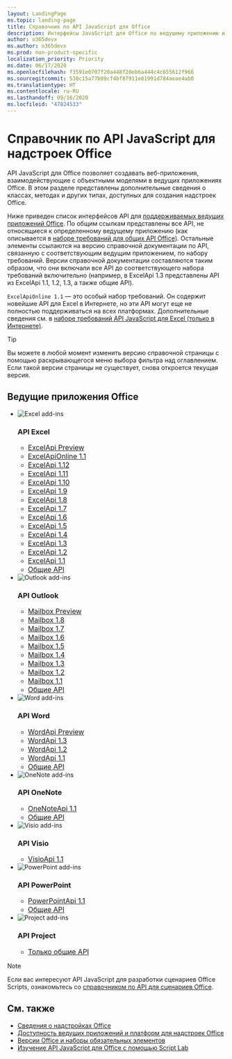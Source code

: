 ```yaml
---
layout: LandingPage
ms.topic: landing-page
title: Справочник по API JavaScript для Office
description: Интерфейсы JavaScript для Office по ведущему приложению и версии.
author: o365devx
ms.author: o365devx
ms.prod: non-product-specific
localization_priority: Priority
ms.date: 06/17/2020
ms.openlocfilehash: f3591e0707f20a448f20eb6a444c4c655612f966
ms.sourcegitcommit: 538c15a77b09cf4bf87911e81991d784aeae4ab0
ms.translationtype: HT
ms.contentlocale: ru-RU
ms.lasthandoff: 09/16/2020
ms.locfileid: "47824533"
---
```

# <a name="office-add-ins-javascript-api-reference"></a>Справочник по API JavaScript для надстроек Office

API JavaScript для Office позволяет создавать веб-приложения, взаимодействующие с объектными моделями в ведущих приложениях Office. В этом разделе представлены дополнительные сведения о классах, методах и других типах, доступных для создания надстроек Office.

Ниже приведен список интерфейсов API для [поддерживаемых ведущих приложений Office](/office/dev/add-ins/overview/office-add-in-availability). По общим ссылкам представлены все API, не относящиеся к определенному ведущему приложению (как описывается в [наборе требований для общих API Office](/office/dev/add-ins/reference/requirement-sets/office-add-in-requirement-sets)). Остальные элементы ссылаются на версию справочной документации по API, связанную с соответствующим ведущим приложением, по набору требований. Версии справочной документации составляются таким образом, что они включали все API до соответствующего набора требований включительно (например, в ExcelApi 1.3 представлены API из ExcelApi 1.1, 1.2, 1.3, а также общие API).

`ExcelApiOnline 1.1` — это особый набор требований. Он содержит новейшие API для Excel в Интернете, но эти API могут еще не полностью поддерживаться на всех платформах. Дополнительные сведения см. в [наборе требований API JavaScript для Excel (только в Интернете)](/office/dev/add-ins/reference/requirement-sets/excel-api-online-requirement-set).

> [!TIP]
> Вы можете в любой момент изменить версию справочной страницы с помощью раскрывающегося меню выбора фильтра над оглавлением. Если такой версии страницы не существует, снова откроется текущая версия.

<h2>Ведущие приложения Office</h2>

<ul class="cardsK panelContent cols cols3">
    <li>
        <a class="card x-hidden-focus">
            <div class="cardImageOuter">
                <div class="cardImage">
                    <img src="/javascript/api/overview/images/logo-excel.svg" alt="Excel add-ins" />
                </div>
            </div>
            <div class="cardText">
                <h3>API Excel</h3>
                <ul>
                    <li><a style="font-size: 1rem;" href="/javascript/api/excel?view=excel-js-preview">ExcelApi Preview</a></li>
                    <li><a style="font-size: 1rem;" href="/javascript/api/excel?view=excel-js-online">ExcelApiOnline 1.1</a></li>
                    <li><a style="font-size: 1rem;" href="/javascript/api/excel?view=excel-js-1.12">ExcelApi 1.12</a></li>
                    <li><a style="font-size: 1rem;" href="/javascript/api/excel?view=excel-js-1.11">ExcelApi 1.11</a></li>
                    <li><a style="font-size: 1rem;" href="/javascript/api/excel?view=excel-js-1.10">ExcelApi 1.10</a></li>
                    <li><a style="font-size: 1rem;" href="/javascript/api/excel?view=excel-js-1.9">ExcelApi 1.9</a></li>
                    <li><a style="font-size: 1rem;" href="/javascript/api/excel?view=excel-js-1.8">ExcelApi 1.8</a></li>
                    <li><a style="font-size: 1rem;" href="/javascript/api/excel?view=excel-js-1.7">ExcelApi 1.7</a></li>
                    <li><a style="font-size: 1rem;" href="/javascript/api/excel?view=excel-js-1.6">ExcelApi 1.6</a></li>
                    <li><a style="font-size: 1rem;" href="/javascript/api/excel?view=excel-js-1.5">ExcelApi 1.5</a></li>
                    <li><a style="font-size: 1rem;" href="/javascript/api/excel?view=excel-js-1.4">ExcelApi 1.4</a></li>
                    <li><a style="font-size: 1rem;" href="/javascript/api/excel?view=excel-js-1.3">ExcelApi 1.3</a></li>
                    <li><a style="font-size: 1rem;" href="/javascript/api/excel?view=excel-js-1.2">ExcelApi 1.2</a></li>
                    <li><a style="font-size: 1rem;" href="/javascript/api/excel?view=excel-js-1.1">ExcelApi 1.1</a></li>
                    <li><a style="font-size: 1rem;" href="/javascript/api/office?view=excel-js-preview">Общие API</a></li>
                </ul>
            </div>
        </a>
    </li>
    <li>
        <a class="card x-hidden-focus">
            <div class="cardImageOuter">
                <div class="cardImage">
                    <img src="/javascript/api/overview/images/logo-outlook.svg" alt="Outlook add-ins" />
                </div>
            </div>
            <div class="cardText">
                <h3>API Outlook</h3>
                <ul>
                    <li><a style="font-size: 1rem;" href="/javascript/api/outlook?view=outlook-js-preview">Mailbox Preview</a></li>
                    <li><a style="font-size: 1rem;" href="/javascript/api/outlook?view=outlook-js-1.8">Mailbox 1.8</a></li>
                    <li><a style="font-size: 1rem;" href="/javascript/api/outlook?view=outlook-js-1.7">Mailbox 1.7</a></li>
                    <li><a style="font-size: 1rem;" href="/javascript/api/outlook?view=outlook-js-1.6">Mailbox 1.6</a></li>
                    <li><a style="font-size: 1rem;" href="/javascript/api/outlook?view=outlook-js-1.5">Mailbox 1.5</a></li>
                    <li><a style="font-size: 1rem;" href="/javascript/api/outlook?view=outlook-js-1.4">Mailbox 1.4</a></li>
                    <li><a style="font-size: 1rem;" href="/javascript/api/outlook?view=outlook-js-1.3">Mailbox 1.3</a></li>
                    <li><a style="font-size: 1rem;" href="/javascript/api/outlook?view=outlook-js-1.2">Mailbox 1.2</a></li>
                    <li><a style="font-size: 1rem;" href="/javascript/api/outlook?view=outlook-js-1.1">Mailbox 1.1</a></li>
                    <li><a style="font-size: 1rem;" href="/javascript/api/office?view=outlook-js-preview">Общие API</a></li>
                </ul>
            </div>
        </a>
    </li>
    <li>
        <a class="card x-hidden-focus">
            <div class="cardImageOuter">
                <div class="cardImage">
                    <img src="/javascript/api/overview/images/logo-word.svg" alt="Word add-ins" />
                </div>
            </div>
            <div class="cardText">
                <h3>API Word</h3>
                <ul>
                    <li><a style="font-size: 1rem;" href="/javascript/api/word?view=word-js-preview">WordApi Preview</a></li>
                    <li><a style="font-size: 1rem;" href="/javascript/api/word?view=word-js-1.3">WordApi 1.3</a></li>
                    <li><a style="font-size: 1rem;" href="/javascript/api/word?view=word-js-1.2">WordApi 1.2</a></li>
                    <li><a style="font-size: 1rem;" href="/javascript/api/word?view=word-js-1.1">WordApi 1.1</a></li>
                    <li><a style="font-size: 1rem;" href="/javascript/api/office?view=word-js-preview">Общие API</a></li>
                </ul>
            </div>
        </a>
    </li>
    <li>
        <a class="card x-hidden-focus">
            <div class="cardImageOuter">
                <div class="cardImage">
                    <img src="/javascript/api/overview/images/logo-onenote.svg" alt="OneNote add-ins" />
                </div>
            </div>
            <div class="cardText">
                <h3>API OneNote</h3>
                <ul>
                    <li><a style="font-size: 1rem;" href="/javascript/api/onenote?view=onenote-js-1.1">OneNoteApi 1.1</a></li>
                    <li><a style="font-size: 1rem;" href="/javascript/api/office?view=onenote-js-1.1">Общие API</a></li>
                </ul>
            </div>
        </a>
    </li>
    <li>
        <a class="card x-hidden-focus">
            <div class="cardImageOuter">
                <div class="cardImage">
                    <img src="/javascript/api/overview/images/logo-visio.svg" alt="Visio add-ins" />
                </div>
            </div>
            <div class="cardText">
                <h3>API Visio</h3>
                <ul>
                    <li><a style="font-size: 1rem;" href="/javascript/api/visio?view=visio-js-1.1">VisioApi 1.1</a></li>
                </ul>
            </div>
        </a>
    </li>
    <li>
        <a class="card x-hidden-focus">
            <div class="cardImageOuter">
                <div class="cardImage">
                    <img src="/javascript/api/overview/images/logo-powerpoint.svg" alt="PowerPoint add-ins" />
                </div>
            </div>
            <div class="cardText">
                <h3>API PowerPoint</h3>
                <ul>
                    <li><a style="font-size: 1rem;" href="/javascript/api/powerpoint?view=powerpoint-js-1.1">PowerPointApi 1.1</a></li>
                    <li><a style="font-size: 1rem;" href="/javascript/api/office?view=powerpoint-js-1.1">Общие API</a></li>
                </ul>
            </div>
        </a>
    </li>
    <li>
        <a class="card x-hidden-focus">
            <div class="cardImageOuter">
                <div class="cardImage">
                    <img src="/javascript/api/overview/images/logo-project.svg" alt="Project add-ins" />
                </div>
            </div>
            <div class="cardText">
                <h3>API Project</h3>
                <ul>
                    <li><a style="font-size: 1rem;" href="/javascript/api/office?view=common-js">Только общие API</a></li>
                </ul>
            </div>
        </a>
    </li>
</ul>

> [!NOTE]
> Если вас интересуют API JavaScript для разработки сценариев Office Scripts, ознакомьтесь со [справочником по API для сценариев Office](/javascript/api/office-scripts/overview).

## <a name="see-also"></a>См. также

- [Сведения о надстройках Office](/office/dev/add-ins/overview)
- [Доступность ведущих приложений и платформ для надстроек Office](/office/dev/add-ins/overview/office-add-in-availability)
- [Версии Office и наборы обязательных элементов](/office/dev/add-ins/develop/office-versions-and-requirement-sets)
- [Изучение API JavaScript для Office с помощью Script Lab](/office/dev/add-ins/overview/explore-with-script-lab)
